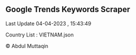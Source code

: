 

## Google Trends Keywords Scraper 
 
Last Update 04-04-2023 , 15:43:49

Country List :
VIETNAM.json



© Abdul Muttaqin 
